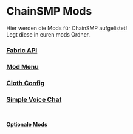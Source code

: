 # ChainSMP Mods
Hier werden die Mods für ChainSMP aufgelistet!</br>
Legt diese in euren mods Ordner.</br>

### [Fabric API](https://cdn.modrinth.com/data/P7dR8mSH/versions/0.58.0+1.19/fabric-api-0.58.0%2B1.19.jar)

### [Mod Menu](https://cdn.modrinth.com/data/mOgUt4GM/versions/4.0.5/modmenu-4.0.5.jar)

### [Cloth Config](https://cdn.modrinth.com/data/9s6osm5g/versions/8.0.75+fabric/cloth-config-8.0.75-fabric.jar)

### [Simple Voice Chat](https://www.curseforge.com/minecraft/mc-mods/simple-voice-chat/download/3905666/file)
</br>

**[Optionale Mods](./Optional.md)**
